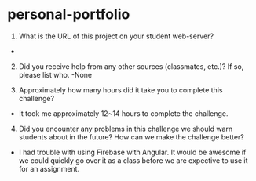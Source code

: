 # personal-portfolio

1. What is the URL of this project on your student web-server?
- 

2. Did you receive help from any other sources (classmates, etc.)? If so, please list who.
-None

3. Approximately how many hours did it take you to complete this challenge?
- It took me approximately 12~14 hours to complete the challenge.

4. Did you encounter any problems in this challenge we should warn students about in the future? How can we make the challenge better?
- I had trouble with using Firebase with Angular. It would be awesome if we could quickly go over it as a class before we are expective to use it for an assignment.

